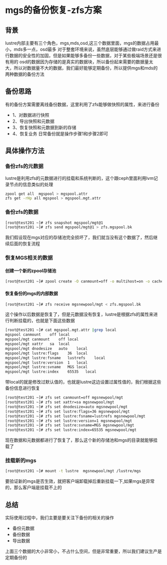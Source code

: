 # mgs的备份恢复-zfs方案

## 背景

lustre内部主要有三个角色，mgs,mds,osd,这三个数据里面，mgs的数据占用最小，mds多一点，osd最多
对于整套环境来说，虽然底层能够通过做raid方式来进行数据的安全性的加固，但是如果能够多备份一些数据，对于某些极端场景还是很有用的
osd的数据因为存储的是真实的数据块，所以备份起来需要的数据量太大，所以对数据量不大的数据，我们最好能够定期备份，所以提供mgs和mds的两种数据的备份方法

## 备份思路
有的备份方案需要离线备份数据，这里利用了zfs能够做快照的属性，来进行备份
- 1、对数据进行快照
- 2、导出快照和元数据
- 3、恢复快照和元数据到新的存储
- 4、恢复业务
日常备份就是操作步骤1和步骤2即可


## 具体操作方法

### 备份zfs的元数据
lustre是利用zfs的元数据进行的挂载和系统判断的，这个跟ceph里面利用lvm记录节点的信息类似的处理

```bash
zpool get all  mgspool > mgspool.attr
zfs get -rHp all mgspool > mgspool.mgt.attr
```

### 备份zfs的数据
```bash
[root@test201 ~]# zfs snapshot mgspool/mgt@1
[root@test201 ~]# zfs send mgspool/mgt@1 > zfs.mgspool.bk
```

我们假设现在mgs对应的存储池完全损坏了，我们就当没有这个数据了，然后继续后面的恢复流程

### 恢复MGS相关的数据

#### 创建一个新的zpool存储池

```bash
[root@test201 ~]# zpool create -O canmount=off -o multihost=on -o cachefile=none mgsnewpool sdd1
```

#### 恢复备份的mgs的内部数据
```bash
[root@test201 ~]# zfs receive mgsnewpool/mgt < zfs.mgspool.bk
```
这个操作以后数据是恢复了，但是元数据没有恢复，lustre是根据zfs的属性来进行判断挂载的，也就是下面这些数据
```bash
[root@test201 ~]# cat mgspool.mgt.attr |grep local
mgspool	canmount	off	local
mgspool/mgt	canmount	off	local
mgspool/mgt	xattr	sa	local
mgspool/mgt	dnodesize	auto	local
mgspool/mgt	lustre:flags	36	local
mgspool/mgt	lustre:fsname	lustrefs	local
mgspool/mgt	lustre:version	1	local
mgspool/mgt	lustre:svname	MGS	local
mgspool/mgt	lustre:index	65535	local
```
带local的就是修改过默认值的，也就是lustre这边设置过属性值的，我们根据这些备份信息进行恢复
```bash
[root@test201 ~]# zfs set canmount=off mgsnewpool/mgt
[root@test201 ~]# zfs set xattr=sa mgsnewpool/mgt
[root@test201 ~]# zfs set dnodesize=auto mgsnewpool/mgt
[root@test201 ~]# zfs set lustre:flags=36 mgsnewpool/mgt
[root@test201 ~]# zfs set lustre:fsname=lustrefs mgsnewpool/mgt
[root@test201 ~]# zfs set lustre:version=1 mgsnewpool/mgt
[root@test201 ~]# zfs set lustre:svname=MGS mgsnewpool/mgt
[root@test201 ~]# zfs set lustre:index=65535 mgsnewpool/mgt
```
现在数据和元数据都进行了恢复了，那么这个新的存储池和mgs的目录就能够挂载了

### 挂载新的mgs
```bash
[root@test201 ~]# mount -t lustre  mgsnewpool/mgt /lustre/mgs
```
要验证新的mgs是否生效，就把客户端卸载掉后重新挂载一下,如果mgs是异常的，那么客户端是挂载不上的

## 总结
实际使用过程中，我们主要是要关注下备份的相关的操作
- 备份元数据
- 备份数据
- 导出数据

上面三个数据的大小非常小，不占什么空间，但是非常重要，所以我们建议生产是定期备份的

